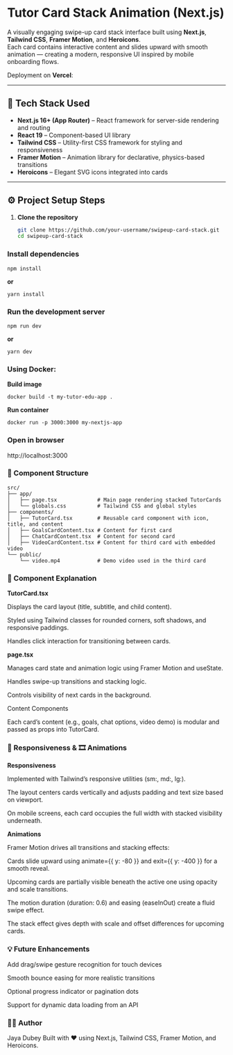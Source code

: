 # Tutor Card Stack Animation (Next.js)

A visually engaging swipe-up card stack interface built using **Next.js**, **Tailwind CSS**, **Framer Motion**, and **Heroicons**.  
Each card contains interactive content and slides upward with smooth animation — creating a modern, responsive UI inspired by mobile onboarding flows.

Deployment on **Vercel**:  

---

## 🧩 Tech Stack Used

- **Next.js 16+ (App Router)** – React framework for server-side rendering and routing  
- **React 19** – Component-based UI library  
- **Tailwind CSS** – Utility-first CSS framework for styling and responsiveness  
- **Framer Motion** – Animation library for declarative, physics-based transitions  
- **Heroicons** – Elegant SVG icons integrated into cards  

---

## ⚙️ Project Setup Steps

1. **Clone the repository**
   ```bash
   git clone https://github.com/your-username/swipeup-card-stack.git
   cd swipeup-card-stack
   ```
### Install dependencies
```
npm install
```
**or**
```
yarn install
```

### Run the development server
```
npm run dev
```
**or**
```
yarn dev
```

### Using Docker:
**Build image**
```
docker build -t my-tutor-edu-app .
```

**Run container**
```
docker run -p 3000:3000 my-nextjs-app
```

### Open in browser

http://localhost:3000

### 🧱 Component Structure
```
src/
├── app/
│   ├── page.tsx             # Main page rendering stacked TutorCards
│   └── globals.css          # Tailwind CSS and global styles
├── components/
│   ├── TutorCard.tsx        # Reusable card component with icon, title, and content
│   ├── GoalsCardContent.tsx # Content for first card
│   ├── ChatCardContent.tsx  # Content for second card
│   ├── VideoCardContent.tsx # Content for third card with embedded video
└── public/
    └── video.mp4            # Demo video used in the third card
```

### 🧠 Component Explanation

**TutorCard.tsx**

Displays the card layout (title, subtitle, and child content).

Styled using Tailwind classes for rounded corners, soft shadows, and responsive paddings.

Handles click interaction for transitioning between cards.

**page.tsx**

Manages card state and animation logic using Framer Motion and useState.

Handles swipe-up transitions and stacking logic.

Controls visibility of next cards in the background.

Content Components

Each card’s content (e.g., goals, chat options, video demo) is modular and passed as props into TutorCard.

### 📱 Responsiveness & 🎞️ Animations
**Responsiveness**

Implemented with Tailwind’s responsive utilities (sm:, md:, lg:).

The layout centers cards vertically and adjusts padding and text size based on viewport.

On mobile screens, each card occupies the full width with stacked visibility underneath.

**Animations**

Framer Motion drives all transitions and stacking effects:

Cards slide upward using animate={{ y: -80 }} and exit={{ y: -400 }} for a smooth reveal.

Upcoming cards are partially visible beneath the active one using opacity and scale transitions.

The motion duration (duration: 0.6) and easing (easeInOut) create a fluid swipe effect.

The stack effect gives depth with scale and offset differences for upcoming cards.

### 💡 Future Enhancements

Add drag/swipe gesture recognition for touch devices

Smooth bounce easing for more realistic transitions

Optional progress indicator or pagination dots

Support for dynamic data loading from an API

### 👩‍💻 Author

Jaya Dubey
Built with ❤️ using Next.js, Tailwind CSS, Framer Motion, and Heroicons.
